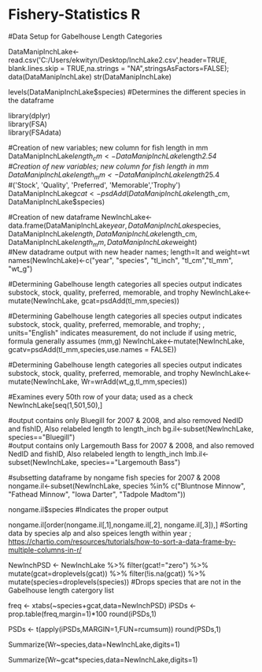 # Fishery-Statistics R
#Data Setup for Gabelhouse Length Categories 

DataManipInchLake<- read.csv('C:/Users/ekwityn/Desktop/InchLake2.csv',header=TRUE, blank.lines.skip = TRUE,na.strings = "NA",stringsAsFactors=FALSE); 
data(DataManipInchLake)
str(DataManipInchLake)

levels(DataManipInchLake$species)   #Determines the different species in the dataframe


library(dplyr)     
library(FSA)      
library(FSAdata)  

#Creation of new variables; new column for fish length in mm
DataManipInchLake$length_cm<-DataManipInchLake$length*2.54  
#Creation of new variables; new column for fish length in mm
DataManipInchLake$length_mm<-DataManipInchLake$length*25.4  
#('Stock', 'Quality', 'Preferred', 'Memorable','Trophy')
DataManipInchLake$gcat<-psdAdd(DataManipInchLake$length_cm, DataManipInchLake$species) 

#Creation of new dataframe
NewInchLake<-data.frame(DataManipInchLake$year, DataManipInchLake$species, DataManipInchLake$length, 
                        DataManipInchLake$length_cm, DataManipInchLake$length_mm, DataManipInchLake$weight)   
#New datadrame output with new header names; length=lt and weight=wt
names(NewInchLake)<-c("year", "species", "tl_inch", "tl_cm","tl_mm", "wt_g") 


#Determining Gabelhouse length categories all species output indicates substock, stock, quality, preferred, memorable, and trophy
NewInchLake<-mutate(NewInchLake, gcat=psdAdd(tl_mm,species)) 

#Determining Gabelhouse length categories all species output indicates substock, stock, quality, preferred, memorable, and trophy; , units="English" indicates measurement, do not include if using metric, formula generally assumes (mm,g) 
NewInchLake<-mutate(NewInchLake, gcatv=psdAdd(tl_mm,species,use.names = FALSE)) 

#Determining Gabelhouse length categories all species output indicates substock, stock, quality, preferred, memorable, and trophy
NewInchLake<-mutate(NewInchLake, Wr=wrAdd(wt_g,tl_mm,species)) 

#Examines every 50th row of your data; used as a check 
NewInchLake[seq(1,501,50),] 

#output contains only Bluegill for 2007 & 2008, and also removed NedID and fishID, Also relabeled length to length_inch
bg.il<-subset(NewInchLake, species=="Bluegill")      
#output contains only Largemouth Bass for 2007 & 2008, and also removed NedID and fishID, Also relabeled length to length_inch
lmb.il<-subset(NewInchLake, species=="Largemouth Bass")  


#subsetting dataframe by nongame fish species for 2007 & 2008
nongame.il<-subset(NewInchLake, species %in% c("Bluntnose Minnow", "Fathead Minnow", "Iowa Darter", "Tadpole Madtom")) 

nongame.il$species  #Indicates the proper output

nongame.il[order(nongame.il[,1],nongame.il[,2], nongame.il[,3]),] #Sorting data by species alp and also speices length within year ; https://chartio.com/resources/tutorials/how-to-sort-a-data-frame-by-multiple-columns-in-r/


NewInchPSD <- NewInchLake %>%
  filter(gcat!="zero") %>%
  mutate(gcat=droplevels(gcat)) %>%
  filter(!is.na(gcat))   %>%
  mutate(species=droplevels(species)) #Drops species that are not in the Gabelhouse length catergory list

  
freq <- xtabs(~species+gcat,data=NewInchPSD)
iPSDs <- prop.table(freq,margin=1)*100
round(iPSDs,1)


PSDs <- t(apply(iPSDs,MARGIN=1,FUN=rcumsum))
round(PSDs,1)

Summarize(Wr~species,data=NewInchLake,digits=1)

Summarize(Wr~gcat*species,data=NewInchLake,digits=1)

